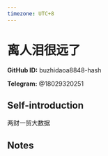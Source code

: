 ```yaml
---
timezone: UTC+8
---
```


# 离人泪很远了

**GitHub ID:** buzhidaoa8848-hash

**Telegram:** @18029320251

## Self-introduction

两财一贸大数据

## Notes

<!-- Content_START -->


<!-- Content_END -->
